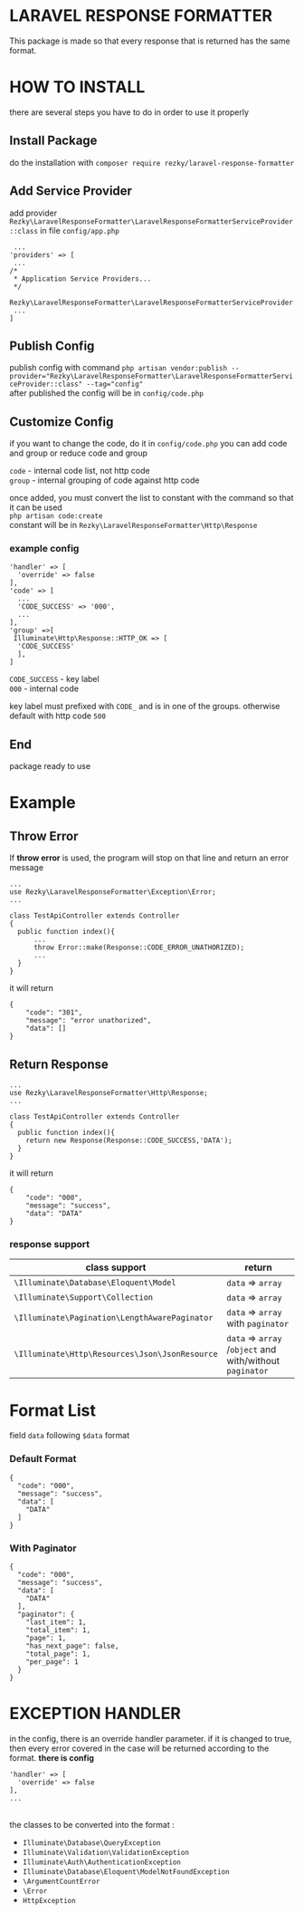# LARAVEL RESPONSE FORMATTER
This package is made so that every response that is returned has the same format.

# HOW TO INSTALL
there are several steps you have to do in order to use it properly

## Install Package
do the installation with ```composer require rezky/laravel-response-formatter```

## Add Service Provider

add provider ```Rezky\LaravelResponseFormatter\LaravelResponseFormatterServiceProvider::class``` in file ```config/app.php```
``` 
 ...
'providers' => [
 ...  
/*  
 * Application Service Providers... 
 */
 Rezky\LaravelResponseFormatter\LaravelResponseFormatterServiceProvider::class,
 ...
]
```

## Publish Config
publish config with command ``php artisan vendor:publish --provider="Rezky\LaravelResponseFormatter\LaravelResponseFormatterServiceProvider::class" --tag="config"``\
after published the config will be in ```config/code.php```

## Customize Config
if you want to change the code, do it in ```config/code.php```
you can add code and group or reduce code and group

`code` - internal code list, not http code\
`group` - internal grouping of code against http code

once added, you must convert the list to constant with the command so that it can be used\
``php artisan code:create``\
constant will be in ``Rezky\LaravelResponseFormatter\Http\Response``

### example config
```
'handler' => [  
  'override' => false  
],
'code' => [  
  ...
  'CODE_SUCCESS' => '000',  
  ...
],
'group' =>[  
 Illuminate\Http\Response::HTTP_OK => [  
  'CODE_SUCCESS'  
  ],
]
```
``CODE_SUCCESS`` - key label\
``000`` - internal code

key label must prefixed with ``CODE_`` and is in one of the groups. otherwise default with http code ``500``


## End
package ready to use

# Example
## Throw Error
If **throw error** is used, the program will stop on that line and return an error message

```
...
use Rezky\LaravelResponseFormatter\Exception\Error;
...

class TestApiController extends Controller  
{  
  public function index(){  
	  ...
	  throw Error::make(Response::CODE_ERROR_UNATHORIZED);  
	  ...
  }  
}
```

it will return
```
{
	"code": "301",
	"message": "error unathorized",
	"data": []
}
```


## Return Response
```
...
use Rezky\LaravelResponseFormatter\Http\Response;
...

class TestApiController extends Controller  
{  
  public function index(){  
  	return new Response(Response::CODE_SUCCESS,'DATA');  
  }  
}
```
it will return
```
{
	"code": "000",
	"message": "success",
	"data": "DATA"
}
```

### response support
| class support 			| return 			|
|---------------------------|---------------------------|
| ``\Illuminate\Database\Eloquent\Model``| ``data`` => ``array`` |
| ``\Illuminate\Support\Collection``| ``data`` => ``array`` |
| ``\Illuminate\Pagination\LengthAwarePaginator``| ``data`` => ``array``  with ``paginator``|	
| ``\Illuminate\Http\Resources\Json\JsonResource``| ``data`` => ``array ``/``object`` and with/without ``paginator``|	




# Format List
field ``data`` following ``$data`` format

### Default Format
```
{
  "code": "000",
  "message": "success",
  "data": [
    "DATA"
  ]
}
```
### With Paginator
```
{
  "code": "000",
  "message": "success",
  "data": [
    "DATA"
  ],
  "paginator": {
    "last_item": 1,
    "total_item": 1,
    "page": 1,
    "has_next_page": false,
    "total_page": 1,
    "per_page": 1
  }
}
```

# EXCEPTION HANDLER

in the config, there is an override handler parameter. if it is changed to true, then every error covered in the case will be returned according to the format.
**there is config**
```
'handler' => [  
  'override' => false  
],
...

```
\
the classes to be converted into the format :
- ``Illuminate\Database\QueryException``
- ``Illuminate\Validation\ValidationException``
- ``Illuminate\Auth\AuthenticationException``
- ``Illuminate\Database\Eloquent\ModelNotFoundException``
- ``\ArgumentCountError``
- ``\Error``
- ``HttpException``
